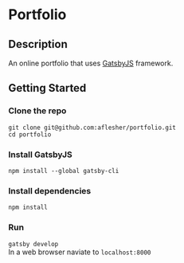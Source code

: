 # Portfolio
## Description
An online portfolio that uses [GatsbyJS](https://www.gatsbyjs.org/) framework.
## Getting Started
### Clone the repo
`git clone git@github.com:aflesher/portfolio.git`  
`cd portfolio`
### Install GatsbyJS
`npm install --global gatsby-cli`
### Install dependencies
`npm install`
### Run
`gatsby develop`  
In a web browser naviate to `localhost:8000`
